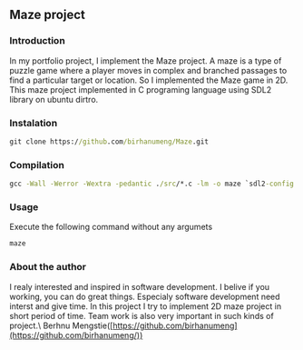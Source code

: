 ## Maze project
### Introduction
   In my portfolio project, I implement the Maze project. A maze is a type of puzzle game where a player moves in complex and branched passages to find a particular target or location. So I implemented the Maze game in 2D.
This maze project implemented in C programing language using SDL2 library on ubuntu dirtro.

### Instalation
```cmd
git clone https://github.com/birhanumeng/Maze.git
```
### Compilation
```cmd
gcc -Wall -Werror -Wextra -pedantic ./src/*.c -lm -o maze `sdl2-config --libs --cflags`;
```
### Usage
Execute the following command without any argumets
```cmd
maze
```

### About the author
I realy interested and inspired in software development. I belive if you working, you can do great things. Especialy software development need interst and give time. In this project I try to implement 2D maze project in short period of time. Team work is also very important in such kinds of project.\\
Berhnu Mengstie([https://github.com/birhanumeng](https://github.com/birhanumeng/))

